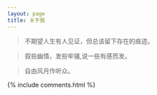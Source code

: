 ```yaml
---
layout: page
title: 关于我 
---
```


> 不期望人生有人见证，但总该留下存在的痕迹。 


> 叙些幽情，发些牢骚,说一些有感而发。

> 自由风月作听众。



{% include comments.html %}


